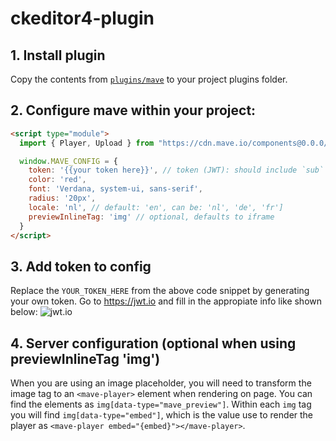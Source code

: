 # ckeditor4-plugin

## 1. Install plugin
Copy the contents from [`plugins/mave`](https://github.com/maveio/ckeditor4-plugin/tree/main/js/plugins/mave) to your project plugins folder.

## 2. Configure mave within your project:

```html
<script type="module">
  import { Player, Upload } from "https://cdn.mave.io/components@0.0.0/index.js";

  window.MAVE_CONFIG = {
    token: '{{your token here}}', // token (JWT): should include `sub` (space), `collection` and `exp`,
    color: 'red',
    font: 'Verdana, system-ui, sans-serif',
    radius: '20px',
    locale: 'nl', // default: 'en', can be: 'nl', 'de', 'fr']
    previewInlineTag: 'img' // optional, defaults to iframe
  }
</script>
```

## 3. Add token to config
Replace the `YOUR_TOKEN_HERE` from the above code snippet by generating your own token. Go to https://jwt.io and fill in the appropiate info like shown below:
![jwt.io](https://user-images.githubusercontent.com/238946/231775312-c5ac6cc4-f176-418e-be81-0ba4f0a49b94.png)


## 4. Server configuration (optional when using previewInlineTag 'img')
When you are using an image placeholder, you will need to transform the image tag to an `<mave-player>` element when rendering on page. You can find the elements as `img[data-type="mave_preview"]`. Within each `img` tag you will find `img[data-type="embed"]`, which is the value use to render the player as `<mave-player embed="{embed}"></mave-player>`.
